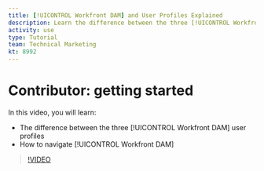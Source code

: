 ```yaml
---
title: [!UICONTROL Workfront DAM] and User Profiles Explained
description: Learn the difference between the three [!UICONTROL Workfront DAM] user profiles and how to navigate [!UICONTROL Workfront DAM].
activity: use
type: Tutorial
team: Technical Marketing
kt: 8992
---
```

# Contributor: getting started

In this video, you will learn:

* The difference between the three [!UICONTROL Workfront DAM] user profiles
* How to navigate [!UICONTROL Workfront DAM]

>[!VIDEO](https://video.tv.adobe.com/v/335252/?quality=12)
